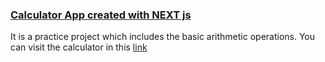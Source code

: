 ### [Calculator App created with NEXT js](https://calculator-next-app.vercel.app/)
It is a practice project which includes the basic arithmetic operations. You can visit the calculator in this [link](https://calculator-next-app.vercel.app/)